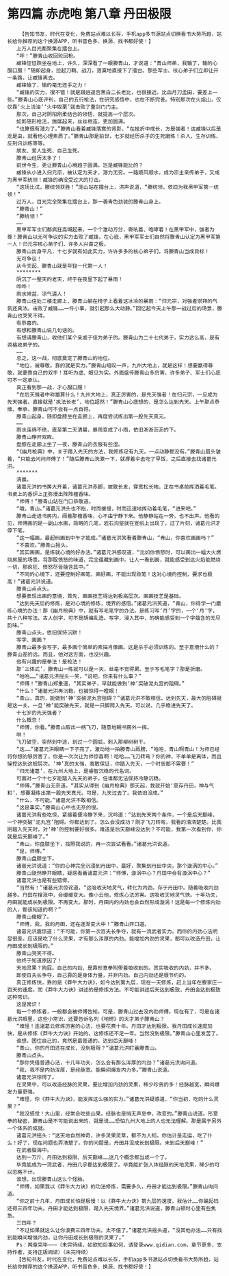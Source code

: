 # 第四篇 赤虎咆 第八章 丹田极限
        【告知书友，时代在变化，免费站点难以长存，手机app多书源站点切换看书大势所趋，站长给你推荐的这个换源APP，听书音色多、换源、找书都好使！】
       上万人目光都聚集在擂台上。
       “呼！”滕青山收回轮回枪。
       臧锋怔怔跌坐在地上，许久，深深看了一眼滕青山，才说道：“青山师弟，我输了，输的心服口服！”随即起身，捡起刀鞘、战刀，落寞地直接下了擂台。那些军士、核心弟子们立即让开一条路，让臧锋离去。
       臧锋输了，输的毫无还手之力！
       “臧锋的实力，很不错！就是跟逍遥宫黑白二长老比，也很接近。比血月刀孟田，要差上一些。”滕青山心底评判，自己的五行枪法，在研究感悟中，也在不断完善。特别那次在火焰山，仅仅靠‘火上浇油’‘火中取栗’就击败了重剑门门主。
       那次，自己对阴阳刚柔结合的领悟，就提高一个层次。
       如影随形枪法，施展起来，丝丝相连，更加圆满。
       “也算很有潜力了。”滕青山看着臧锋落寞的背影，“在挫折中成长，方是强者！这臧锋以后是龙是虫，就看他心理素质了。”滕青山那是前世，七岁就经历杀手的生死磨练！杀人、生存训练、反刑讯训练等等。
       朋友、爱人生死、自己生死。
       滕青山经历太多了！
       前世今生，更让滕青山心境趋于圆满。岂是臧锋能比的？
       臧锋从小进入归元宗，被认定为天才，潜力无穷。一路顺风顺水，成为宗主亲传弟子，又成为黑甲军统领！臧锋的确没受过大的打击。
       “这场比试，滕统领获胜！”庞山站在擂台上，洪声说道，“滕统领，依旧为我黑甲军第一统领！”
       过万人，目光完全聚集在擂台上，那一袭青色劲装的滕青山身上。
       “滕青山！”
       “滕统领！”
       ……
       黑甲军军士们都疯狂高喊起来，一个个激动万分，嘶吼着、咆哮着！在黑甲军中，强者为尊！滕青山以无可争议的实力击败了臧锋，在心底，黑甲军军士们自然将滕青山认定为黑甲军第一人！归元宗核心弟子们，许多人兴奋之极。
       滕青山出身平凡，十七岁就有如此实力，许许多多的核心弟子们，将滕青山当成目标！
       无可争议！
       从今天起，滕青山就是年轻一代第一人！
       ********
       阴沉了一整天的老天，终于在夜里下起了暴雨！
       哗哗！
       雨水倾盆，凉气逼人！
       滕青山住处二楼走廊上，滕青山躺在椅子上看着这冰冷的暴雨：“归元宗，对强者崇拜的气氛还真浓。击败了臧锋……一件小事，就引起那么大动静。”回忆起今天上午那一战过后的场景，滕青山也哭笑不得。
       有恭喜的。
       有想和滕青山说几句话的。
       有想请滕青山，收他们某个亲戚子侄为弟子的。滕青山为二十七代弟子，实力这么高，是有资格收弟子的。
       ……
       总之，这一战，彻底奠定了滕青山的地位。
       “地位，被尊敬。靠的就是实力。”滕青山暗叹一声，九州大地上，就是这样！想要赢得尊敬，就要靠自己的双手！耳听为虚、眼见为实。外面盛传滕青山多厉害，许多弟子、军士们心底可不一定承认。
       真正看到那一战，才心服口服！
       “在后天强者中称雄算什么！九州大地上，真正厉害的，是先天强者！在归元宗，一旦成为先天强者。直接就是‘执法长老’，地位超然！”滕青山心底想的，是怎么达到先天。上午那点恭维、奉承，滕青山可不会有一点自得。
       滕青山起身，随即盘膝坐在走廊上，再度尝试练出第一股先天真元。
       ……
       雨水连绵不绝，直至第二天清晨，暴雨变成了小雨，依旧淅淅沥沥的下。
       滕青山睁开双眸。
       盘膝在走廊上坐了一夜，滕青山的衣服有些湿。
       “《幽月枪典》中，关于踏入先天的方法，我修炼足有九天。一点动静都没有。”滕青山眉头皱着，“只能去问问师傅了！”随后滕青山洗漱一下，就撑着伞去吃了早饭，之后直接去找诸葛元洪。
       *******
       清晨。
       诸葛元洪的书房大开着，诸葛元洪赤脚，披散长发，穿宽松长袍，正在书桌前挥洒着毛笔。书桌上的香炉上正弥漫出阵阵檀香味。
       “师傅！”滕青山站在门口恭敬道。
       “哦，青山。”诸葛元洪头也不抬，时而缓慢，时而迅速地挥动着毛笔，“进来吧。”
       滕青山走进书房内，闻着那檀香味，心不由宁静下来。他静静站在一旁，也不出声。他看的见，师傅画的是一副山水画，简略的几笔，岩石沟壑就在宣纸上出现了，过了片刻，诸葛元洪才停下笔。
       “这一幅画，最起码画到中午才能成。”诸葛元洪笑看着滕青山，“青山，你喜欢画画吗？”
       “不喜欢。”滕青山摇头。
       “其实画画，是练就心境的好办法。”诸葛元洪感叹道，“比如你愤怒时，可以画出一幅大火燃烧房屋的场景。将那股愤怒的味道，完全蕴藏到画中。让人一看到画，就能感受到这火焰能燃烧一切，那疯狂、愤怒尽皆蕴含其中。”
       “不同的心境下，还要控制好画笔，画好画，不能出现败笔！这对心境的控制，要求也极高！”诸葛元洪说道。
       滕青山点点头。
       想要表现出画的意境，首先，画画技艺得达到极高层次。画画技艺是基础。
       “达到先天后的修炼，是对心境的修炼，境界的感悟。”诸葛元洪笑道，“青山，你得学一门磨练心境的办法！那《幽月枪典》中，就有写毛笔字的办法。是练习写‘月’字的，一个‘月’字，共十八种写法。古人创字，可不是胡编乱造。写字，浸入其中，的确能感受到一个字蕴含的无尽韵味。”
       滕青山点头，依旧保持沉默！
       写字、画画？
       滕青山最多会写字，最多画个简单的素描肖像画。这是杀手必须训练的。至于意境什么的？滕青山差的远。而且，他对这方面，也没兴趣。
       他有兴趣的是拳法！是枪法！
       那‘三体式’，滕青山一练就可以是一天，丝毫不觉得累。至于写毛笔字？那是折磨。
       “哈哈……”诸葛元洪摇头一笑，“说吧，你来有什么事？”
       “师傅！”滕青山郑重道，“其实弟子，早就能做到‘神’突破泥丸宫的阻碍。”
       “什么！”诸葛元洪再沉稳，也被惊得一瞪眼！
       “青山，真的，能做到‘神’突破泥丸宫阻碍？”诸葛元洪不敢相信，达到先天，最大的阻碍就是这一关。一旦‘神’能突破先天，就是一只脚跨入先天。可以说，几乎稳进先天了。
       十七岁的先天强者？
       什么概念！
       “师傅，你看。”滕青山取出一柄飞刀，随意地朝书房外一挥。
       咻！
       飞刀破空，突然到中途，划过一个圆弧，刺入那柳树树干。
       “这……”诸葛元洪眼睛一下子亮了，激动地一拍滕青山肩膀，“哈哈，青山啊青山！为师已经将你想的够厉害了，你是一次次让为师惊喜啊！哈哈……飞刀转弯？你的神，不单单是离体，而且操控达到这般层次。‘神’真的太强，我敢保证，你踏入先天，一个时辰都不需要！”
       ‘归元诸葛’，在九州大地上，是睿智沉稳的代名词。
       可面对一个十七岁能踏入先天的弟子，任谁都无法保持冷静沉稳。
       “师傅。”滕青山无奈道，“其实从得到《幽月枪典》那天起，我就开始‘意存丹田，神与气和’，想要凝练出第一股先天真元。可是，九天过去了。我依旧没成。”
       “什么，不可能。”诸葛元洪不敢相信。
       “这是事实。”滕青山心中也无奈的很。
       诸葛元洪有些吃惊，紧接着便冷静下来，沉吟道：“达到先天两个条件，一个是后天巅峰，一个神突破‘泥丸宫’阻碍。你都达到了。怎么会没成功？刚才飞刀转弯，我看的清清楚楚。比我刚踏入先天时，对‘神’的控制要好很多。难道是后天巅峰没达到？不可能，我第一次看到你，你就是后天巅峰了。”
       “青山，你盘膝坐下，按照我说的，再一次尝试看看。”诸葛元洪说道。
       “是，师傅。”
       滕青山盘膝坐下。
       诸葛元洪说道：“你的心神完全沉浸到丹田中，最好，聚集到丹田中央，那个漩涡的中心。”
       滕青山陡然睁开眼睛，疑惑看着诸葛元洪：“师傅，漩涡中心？丹田中会有漩涡中心？”
       诸葛元洪也是有些错愕。
       “当然有！”诸葛元洪惊诧道，“这吸收天地灵气，转化为内劲。存于丹田中。随着吸收内劲越多。丹田在撑涨中，会缓缓变大。像小云他，修炼心法厉害。这吸收天地灵气快。十年功夫，丹田就能成长到极限。不再变大。那时，丹田内的内劲也会自然形成漩涡！这是每一个修炼内劲的人，都该知道的啊？”
       滕青山傻眼了。
       “师傅，我，我的丹田，还在逐渐变大中！”滕青山开口道。
       诸葛元洪震惊道：“不可能，你第一次百夫长争夺，就有一流武者实力。而你的内劲心法明显很差。应该是吃了什么灵果，才有那么浑厚的内劲。能增加内劲的灵果，都可以改造丹田，让丹田成长到极限的。”
       滕青山哭笑不得。
       他终于知道原因了！
       天地灵果？狗屁。自己的内劲，是靠形意拳附带着吸收到的。其实吸收的内劲，并不多。
       即使百夫长争夺，自己靠的是身体力量，并非内劲。自己内劲还是很节约的。
       真正修炼快，靠的是《莽牛大力诀》，如今达到第九层，现在一天修炼，赶上当年在滕家庄一百天的速度。而《莽牛大力诀》讲述的是修炼方法。不可能讲述后天达到极致，丹田会达到极致这种常识。
       这是常识！
       每一个修炼者，一般都会被师傅告知。可是，滕青山过去没内劲师傅。现在有了，可是在诸葛元洪眼里，这些小常识，还要告诉名列《地榜》的天才弟子滕青山？
       “难怪！连诸葛云修炼厉害的心法，也要花费十年。丹田才达到极限。我丹田成长速度加快，是从修炼《莽牛大力诀》开始的。这修炼还不足一年。当然没到极限。”滕青山心里发苦了。
       谁想，困住自己的，竟然是最普通的，达到后天巅峰！
       “青山，你的丹田还在成长，没到极限？”诸葛元洪盯着滕青山。
       滕青山点头。
       “那你凭借普通心法，十几年功夫，怎么会有那么浑厚的内劲？”诸葛元洪询问道。
       “我，我不是内劲浑厚，是经脉宽。能瞬间爆发内力多。”滕青山说道。
       诸葛元洪惊愕了。
       在灵果中，可以改造经脉的灵果，要比增加内劲的灵果，稀少珍贵的多！经脉越宽，瞬间爆发力量更强。
       “难怪，你《莽牛大力诀》，能发挥这么强的实力。”诸葛元洪疑惑道，“你当初，吃的什么灵果？”
       “我没感觉！大山里，经常会吃些山果。经脉也是悄无声息中，改变的。”滕青山说道。形意拳的秘密，滕青山是不可能说出来的，就是说……恐怕九州大地上的人也无法理解。那是属于另外一个体系的成就。
       诸葛元洪摇头：“这天地自然神奇，许多灵果灵草，都不为人知。你估计是走运，吃了什么！好了，现在问题也弄清楚了。你的问题是，丹田并没成长到极限。未到后天巅峰！”
       在武者脑海中。
       达到一万斤、丹田达到极限、后天巅峰……这几个概念都当成一个了。
       毕竟能成为一流武者，丹田几乎都达到极限了。毕竟能扩张人体经脉的天地灵果，稀少的可以忽略不计。
       谁想，出现滕青山这么个怪胎。
       “师傅，如果我以《莽牛大力诀》的功法修炼，需要多久，丹田才能达到极限。”滕青山询问道。
       “你之前十几年，丹田成长怕是极慢！以《莽牛大力诀》第九层的速度，我估计……你最起码还得三四年功夫。丹田才能达到极限，踏入先天境界。”诸葛元洪说道，滕青山顿时心里有些焦急。
       三四年？
       “不过如果就这么让你浪费三四年功夫。太不值了。”诸葛元洪摇头道，“没其他办法……只有找到能瞬间增强内劲，让你丹田成长到极限的灵果了。”
       Ps：两章完毕~~~（未完待续，如欲知后事如何，请登录www.qidian.com，章节更多，支持作者，支持正版阅读）（未完待续）
       【告知书友，时代在变化，免费站点难以长存，手机app多书源站点切换看书大势所趋，站长给你推荐的这个换源APP，听书音色多、换源、找书都好使！】